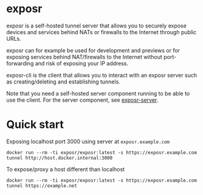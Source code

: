 # exposr

exposr is a self-hosted tunnel server that allows you to securely expose devices and services
behind NATs or firewalls to the Internet through public URLs.

exposr can for example be used for development and previews or for exposing services behind NAT/firewalls
to the Internet without port-forwarding and risk of exposing your IP address.

exposr-cli is the client that allows you to interact with an exposr server such as creating/deleting and establishing tunnels.

Note that you need a self-hosted server component running to be able to use the client.
For the server component, see [exposr-server](https://github.com/fredriklindberg/exposr-server).

# Quick start

Exposing localhost port 3000 using server at `exposr.example.com`

    docker run --rm -ti exposr/exposr:latest -s https://exposr.example.com tunnel http://host.docker.internal:3000

To expose/proxy a host different than localhost 

    docker run --rm -ti exposr/exposr:latest -s https://exposr.example.com tunnel https://example.net
